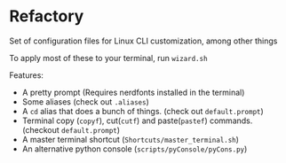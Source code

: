 # Refactory
Set of configuration files for Linux CLI customization, among other things

To apply most of these to your terminal, run `wizard.sh`

Features:
- A pretty prompt (Requires nerdfonts installed in the terminal)
- Some aliases (check out `.aliases`)
- A `cd` alias that does a bunch of things. (check out `default.prompt`)
- Terminal copy (`copyf`), cut(`cutf`) and paste(`pastef`) commands. (checkout `default.prompt`)
- A master terminal shortcut (`Shortcuts/master_terminal.sh`)
- An alternative python console (`scripts/pyConsole/pyCons.py`)